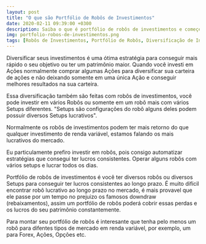 ```yaml
---
layout: post
title: "O que são Portfólio de Robôs de Investimentos"
date: 2020-02-11 09:39:00 +0300
description: Saiba o que é portfólio de robôs de investimentos e começe a entrar nesse muito lucrativo.  
img: portfolio-robos-de-investimentos.png
tags: [Robôs de Investimentos, Portfólio de Robôs, Diversificação de Investimentos]
---
```


Diversificar seus investimentos é uma ótima estratégia para conseguir mais rápido o seu objetivo ou ter um patrimônio maior. Quando você investi em Ações normalmente comprar algumas Ações para diversificar sua carteira de ações e não deixando somente em uma única Ação e conseguir melhores resultados na sua carteira. 

Essa diversificação também são feitas com robôs de investimentos, você pode investir em vários Robôs ou somente em um robô mais com  vários Setups diferentes. "Setups são configurações do robô alguns deles podem possuir diversos Setups lucrativos".

Normalmente os robôs de investimentos podem ter mais retorno do que qualquer investimento de renda variável, estamos falando os mais lucrativos do mercado.

Eu particulamente prefiro investir em robôs, pois consigo automatizar estratégias que consegui ter lucros consistentes. Operar alguns robôs com vários setups e lucrar todos os dias.

Portfólio de robôs de investimentos é você ter diversos robôs ou diversos Setups para conseguir ter lucros consistentes ao longo prazo. É muito difícil encontrar robô lucrativo ao longo prazo no mercado, é mais provavel que ele passe por um tempo no prejuizo os famosos downdraw (rebaixamentos), assim um portfólio de robôs poderá cobrir essas perdas e os lucros do seu patrimônio constantemente.

Para montar seu portfólio de robôs é interesante que tenha pelo menos um robô para difentes tipos de mercado em renda variável, por exemplo, um para Forex, Ações, Opções etc.

